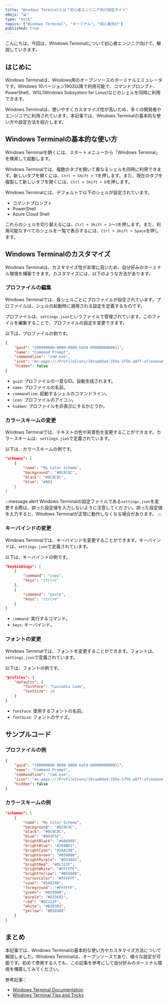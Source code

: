 ```yaml
---
title: "Windows Terminalとは？初心者エンジニア向け設定ガイド"
emoji: "💻"
type: "tech"
topics: ["Windows Terminal", "ターミナル", "初心者向け"]
published: true
---
```


こんにちは。今回は、Windows Terminalについて初心者エンジニア向けて、解説していきます。

## はじめに

Windows Terminalは、Windows用のオープンソースのターミナルエミュレータです。Windows 10バージョン1903以降で利用可能で、コマンドプロンプト、PowerShell、WSL(Windows Subsystem for Linux)などのシェルを同時に利用できます。

Windows Terminalは、使いやすくカスタマイズ性が高いため、多くの開発者やエンジニアに利用されています。本記事では、Windows Terminalの基本的な使い方や設定方法を紹介します。

## Windows Terminalの基本的な使い方

Windows Terminalを開くには、スタートメニューから「Windows Terminal」を検索して起動します。

Windows Terminalでは、複数のタブを開いて異なるシェルを同時に利用できます。新しいタブを開くには、`Ctrl + Shift + T`を押します。また、現在のタブを複製して新しいタブを開くには、`Ctrl + Shift + D`を押します。

Windows Terminalには、デフォルトで以下のシェルが設定されています。

- コマンドプロンプト
- PowerShell
- Azure Cloud Shell

これらのシェルを切り替えるには、`Ctrl + Shift + 1`〜`3`を押します。また、利用可能なすべてのシェルを一覧で表示するには、`Ctrl + Shift + Space`を押します。

## Windows Terminalのカスタマイズ

Windows Terminalは、カスタマイズ性が非常に高いため、自分好みのターミナル環境を構築できます。カスタマイズには、以下のような方法があります。

### プロファイルの編集

Windows Terminalでは、各シェルごとにプロファイルが設定されています。プロファイルは、シェルの起動時に適用される設定を定義するものです。

プロファイルは、`settings.json`というファイルで管理されています。このファイルを編集することで、プロファイルの設定を変更できます。

以下は、プロファイルの例です。

```json
{
    "guid": "{00000000-0000-0000-ba54-000000000001}",
    "name": "Command Prompt",
    "commandline": "cmd.exe",
    "icon": "ms-appx:///ProfileIcons/{0caa0dad-35be-5f56-a8ff-afceeeaa6101}.png",
    "hidden": false
}
```

- `guid`: プロファイルの一意なID。自動生成されます。
- `name`: プロファイルの名前。
- `commandline`: 起動するシェルのコマンドライン。
- `icon`: プロファイルのアイコン。
- `hidden`: プロファイルを非表示にするかどうか。

### カラースキームの変更

Windows Terminalでは、テキストの色や背景色を変更することができます。カラースキームは、`settings.json`で定義されています。

以下は、カラースキームの例です。

```json
"schemes": [
    {
        "name": "My Color Scheme",
        "background": "#0C0C0C",
        "black": "#0C0C0C",
        "blue": "#003
    }
]
```

:::message alert
Windows Terminalの設定ファイルである`settings.json`を変更する際は、誤った設定値を入力しないように注意してください。誤った設定値を入力すると、Windows Terminalが正常に動作しなくなる場合があります。
:::

### キーバインドの変更

Windows Terminalでは、キーバインドを変更することができます。キーバインドは、`settings.json`で定義されています。

以下は、キーバインドの例です。

```json
"keybindings": [
    {
        "command": "copy",
        "keys": "ctrl+c"
    },
    {
        "command": "paste",
        "keys": "ctrl+v"
    }
]
```

- `command`: 実行するコマンド。
- `keys`: キーバインド。

### フォントの変更

Windows Terminalでは、フォントを変更することができます。フォントは、`settings.json`で定義されています。

以下は、フォントの例です。

```json
"profiles": {
    "defaults": {
        "fontFace": "Cascadia Code",
        "fontSize": 10
    }
}
```

- `fontFace`: 使用するフォントの名前。
- `fontSize`: フォントのサイズ。

## サンプルコード

### プロファイルの例

```json
{
    "guid": "{00000000-0000-0000-ba54-000000000001}",
    "name": "Command Prompt",
    "commandline": "cmd.exe",
    "icon": "ms-appx:///ProfileIcons/{0caa0dad-35be-5f56-a8ff-afceeeaa6101}.png",
    "hidden": false
}
```

### カラースキームの例

```json
"schemes": [
    {
        "name": "My Color Scheme",
        "background": "#0C0C0C",
        "black": "#0C0C0C",
        "blue": "#003F5F",
        "brightBlack": "#686868",
        "brightBlue": "#268BD2",
        "brightCyan": "#2AA198",
        "brightGreen": "#859900",
        "brightPurple": "#D33682",
        "brightRed": "#DC322F",
        "brightWhite": "#FFFFFF",
        "brightYellow": "#B58900",
        "cursorColor": "#FFFFFF",
        "cyan": "#2AA198",
        "foreground": "#FFFFFF",
        "green": "#859900",
        "purple": "#D33682",
        "red": "#DC322F",
        "white": "#B3B3B3",
        "yellow": "#B58900"
    }
]
```

## まとめ

本記事では、Windows Terminalの基本的な使い方やカスタマイズ方法について解説しました。Windows Terminalは、オープンソースであり、様々な設定が可能です。初めて使用する人でも、この記事を参考にして自分好みのターミナル環境を構築してみてください。

参考記事：
- [Windows Terminal Documentation](https://docs.microsoft.com/en-us/windows/terminal/)
- [Windows Terminal Tips and Tricks](https://devblogs.microsoft.com/commandline/windows-terminal-tips-and-tricks/)
